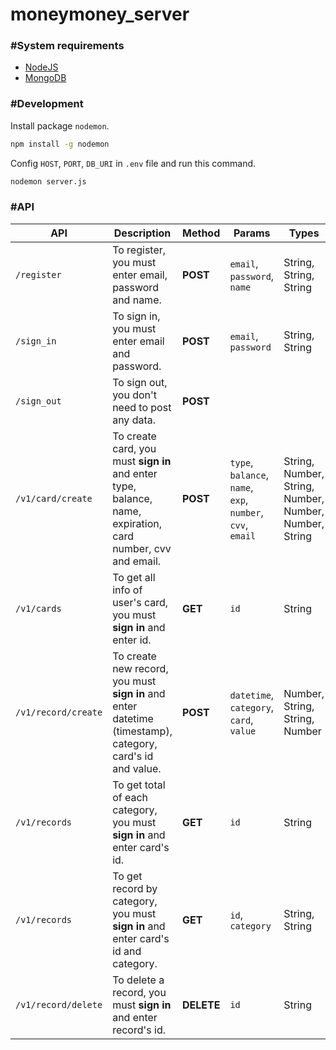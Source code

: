# moneymoney_server

### #System requirements
  - [NodeJS](https://nodejs.org/en/)
  - [MongoDB](https://www.mongodb.com)
  
### #Development
Install package `nodemon`.
```sh
npm install -g nodemon
```
Config `HOST`, `PORT`, `DB_URI` in `.env` file and run this command.
```sh
nodemon server.js
```

### #API
API | Description | Method | Params | Types
----|-------------|--------|-------|-------
`/register` | To register, you must enter email, password and name. | **POST** | `email`, `password`, `name` | String, String, String
`/sign_in` | To sign in, you must enter email and password. | **POST** | `email`, `password` | String, String
`/sign_out` | To sign out, you don't need to post any data. | **POST** | |
`/v1/card/create` | To create card,  you must **sign in** and enter type, balance, name, expiration, card number, cvv and email. | **POST** | `type`, `balance`, `name`, `exp`, `number`, `cvv`, `email` | String, Number, String, Number, Number, Number, String
`/v1/cards` | To get all info of user's card, you must **sign in** and enter id. | **GET** | `id` | String
`/v1/record/create` | To create new record, you must **sign in** and enter datetime (timestamp), category, card's id and value. | **POST** | `datetime`, `category`, `card`, `value` | Number, String, String, Number
`/v1/records` | To get total of each category, you must **sign in** and enter card's id. | **GET** | `id` | String
`/v1/records` | To get record by category, you must **sign in** and enter card's id and category. | **GET** | `id`, `category` | String, String
`/v1/record/delete` | To delete a record, you must **sign in** and enter record's id. | **DELETE** | `id` | String
